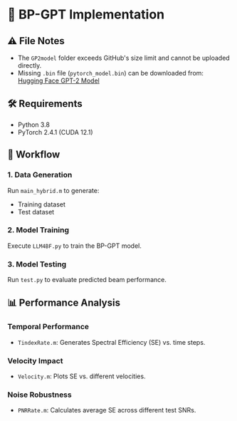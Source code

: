 # 📁 BP-GPT Implementation

## ⚠️ File Notes
- The `GP2model` folder exceeds GitHub's size limit and cannot be uploaded directly.  
- Missing `.bin` file (`pytorch_model.bin`) can be downloaded from:  
  [Hugging Face GPT-2 Model](https://huggingface.co/openai-community/gpt2/blob/main)

## 🛠️ Requirements
- Python 3.8
- PyTorch 2.4.1 (CUDA 12.1)

## 🚀 Workflow
### 1. Data Generation
Run `main_hybrid.m` to generate:  
- Training dataset  
- Test dataset  

### 2. Model Training
Execute `LLM4BF.py` to train the BP-GPT model.

### 3. Model Testing
Run `test.py` to evaluate predicted beam performance.

## 📊 Performance Analysis
### Temporal Performance
- `TindexRate.m`: Generates Spectral Efficiency (SE) vs. time steps.

### Velocity Impact
- `Velocity.m`: Plots SE vs. different velocities.

### Noise Robustness
- `PNRRate.m`: Calculates average SE across different test SNRs.
